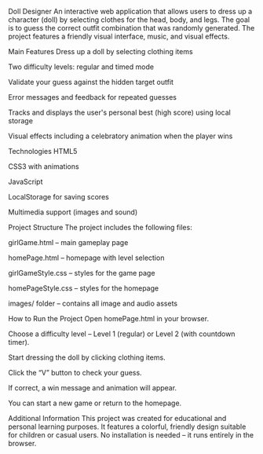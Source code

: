 Doll Designer
An interactive web application that allows users to dress up a character (doll) by selecting clothes for the head, body, and legs. The goal is to guess the correct outfit combination that was randomly generated. The project features a friendly visual interface, music, and visual effects.

Main Features
Dress up a doll by selecting clothing items

Two difficulty levels: regular and timed mode

Validate your guess against the hidden target outfit

Error messages and feedback for repeated guesses

Tracks and displays the user's personal best (high score) using local storage

Visual effects including a celebratory animation when the player wins

Technologies
HTML5

CSS3 with animations

JavaScript

LocalStorage for saving scores

Multimedia support (images and sound)

Project Structure
The project includes the following files:

girlGame.html – main gameplay page

homePage.html – homepage with level selection

girlGameStyle.css – styles for the game page

homePageStyle.css – styles for the homepage

images/ folder – contains all image and audio assets

How to Run the Project
Open homePage.html in your browser.

Choose a difficulty level – Level 1 (regular) or Level 2 (with countdown timer).

Start dressing the doll by clicking clothing items.

Click the “V” button to check your guess.

If correct, a win message and animation will appear.

You can start a new game or return to the homepage.

Additional Information
This project was created for educational and personal learning purposes. It features a colorful, friendly design suitable for children or casual users. No installation is needed – it runs entirely in the browser.

